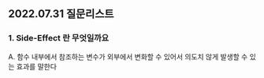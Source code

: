 ## 2022.07.31 질문리스트

### 1. Side-Effect 란 무엇일까요
<p> A. 함수 내부에서 참조하는 변수가 외부에서 변화할 수 있어서 의도치 않게 발생할 수 있는 효과를 말한다</p>
